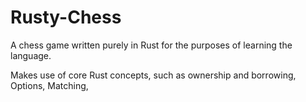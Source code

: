 # Rusty-Chess

A chess game written purely in Rust for the purposes of learning the language.

Makes use of core Rust concepts, such as ownership and borrowing, Options, Matching, 

